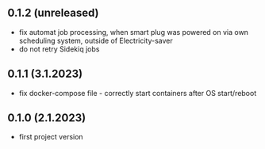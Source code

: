 ## 0.1.2 (unreleased)
- fix automat job processing, when smart plug was powered on via own scheduling system, outside of Electricity-saver
- do not retry Sidekiq jobs

## 0.1.1 (3.1.2023)
- fix docker-compose file - correctly start containers after OS start/reboot

## 0.1.0 (2.1.2023)
- first project version